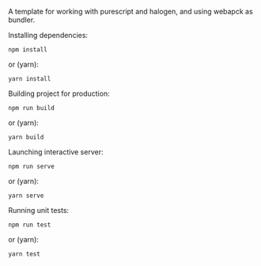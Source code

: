 A template for working with purescript and halogen, and using webapck as bundler.

Installing dependencies:
```
npm install
```
or (yarn):
```
yarn install
```

Building project for production:
```
npm run build
```
or (yarn):
```
yarn build
```

Launching interactive server:
```
npm run serve
```
or (yarn):
```
yarn serve
```

Running unit tests:
```
npm run test
```
or (yarn):
```
yarn test
```
